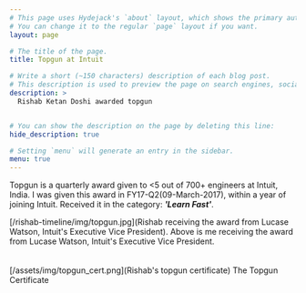 ```yaml
---
# This page uses Hydejack's `about` layout, which shows the primary author's picture and about text at the top.
# You can change it to the regular `page` layout if you want.
layout: page

# The title of the page.
title: Topgun at Intuit

# Write a short (~150 characters) description of each blog post.
# This description is used to preview the page on search engines, social media, etc.
description: >
  Rishab Ketan Doshi awarded topgun


# You can show the description on the page by deleting this line:
hide_description: true

# Setting `menu` will generate an entry in the sidebar.
menu: true
---
```


Topgun is a quarterly award given to <5 out of 700+ engineers at Intuit, India. 
I was given this award in FY17-Q2(09-March-2017), within a year of joining Intuit. Received it in the category: <i><b>'Learn Fast'</b></i>.

[/rishab-timeline/img/topgun.jpg](Rishab receiving the award from Lucase Watson, Intuit's Executive Vice President).
Above is me receiving the award from Lucase Watson, Intuit's Executive Vice President.
<br><br><br>
[/assets/img/topgun_cert.png](Rishab's topgun certificate)
The Topgun Certificate
